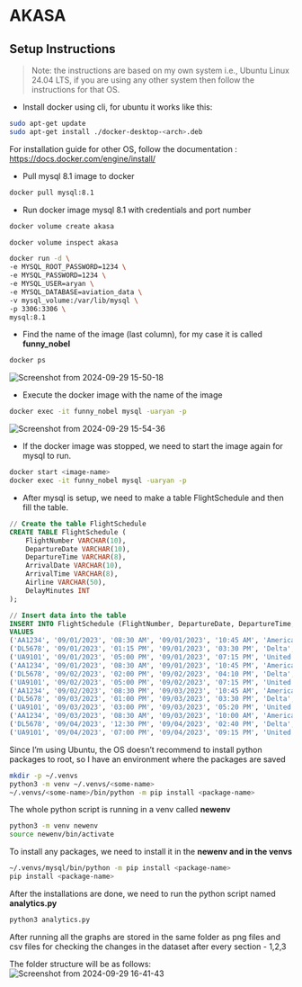 # AKASA
 
## Setup Instructions

> Note:  the instructions are based on my own system i.e., Ubuntu Linux 24.04 LTS, if you are using any other system then follow the instructions for that OS.
> 
- Install docker using cli, for ubuntu it works like this:

```bash
sudo apt-get update
sudo apt-get install ./docker-desktop-<arch>.deb
```

For installation guide for other OS, follow the documentation : https://docs.docker.com/engine/install/

- Pull mysql 8.1 image to docker

```bash
docker pull mysql:8.1
```

- Run docker image mysql 8.1 with credentials and port number

```bash
docker volume create akasa

docker volume inspect akasa

docker run -d \
-e MYSQL_ROOT_PASSWORD=1234 \
-e MYSQL_PASSWORD=1234 \
-e MYSQL_USER=aryan \
-e MYSQL_DATABASE=aviation_data \
-v mysql_volume:/var/lib/mysql \
-p 3306:3306 \
mysql:8.1
```

- Find the name of the image (last column), for my case it is called **funny_nobel**

```bash
docker ps
```

![Screenshot from 2024-09-29 15-50-18](https://github.com/user-attachments/assets/66320a12-c044-4553-8510-16af8f06c786)


- Execute the docker image with the name of the image

```bash
docker exec -it funny_nobel mysql -uaryan -p
```

![Screenshot from 2024-09-29 15-54-36](https://github.com/user-attachments/assets/e0ade747-f5d2-48a9-ba4e-8723d24bf05c)


- If the docker image was stopped, we need to start the image again for mysql to run.

```bash
docker start <image-name>
docker exec -it funny_nobel mysql -uaryan -p
```

- After mysql is setup, we need to make a table FlightSchedule and then fill the table.

```sql
// Create the table FlightSchedule
CREATE TABLE FlightSchedule (
    FlightNumber VARCHAR(10),
    DepartureDate VARCHAR(10),
    DepartureTime VARCHAR(8),
    ArrivalDate VARCHAR(10),
    ArrivalTime VARCHAR(8),
    Airline VARCHAR(50),
    DelayMinutes INT
);

// Insert data into the table
INSERT INTO FlightSchedule (FlightNumber, DepartureDate, DepartureTime, ArrivalDate, ArrivalTime, Airline, DelayMinutes)
VALUES
('AA1234', '09/01/2023', '08:30 AM', '09/01/2023', '10:45 AM', 'American Airlines', 15),
('DL5678', '09/01/2023', '01:15 PM', '09/01/2023', '03:30 PM', 'Delta', 5),
('UA9101', '09/01/2023', '05:00 PM', '09/01/2023', '07:15 PM', 'United Airlines', 25),
('AA1234', '09/01/2023', '08:30 AM', '09/01/2023', '10:45 PM', 'American Airlines', 30),
('DL5678', '09/02/2023', '02:00 PM', '09/02/2023', '04:10 PM', 'Delta', NULL),
('UA9101', '09/02/2023', '05:00 PM', '09/02/2023', '07:15 PM', 'United Airlines', 20),
('AA1234', '09/02/2023', '08:30 PM', '09/03/2023', '10:45 AM', 'American Airlines', 60),
('DL5678', '09/03/2023', '01:00 PM', '09/03/2023', '03:30 PM', 'Delta', 10),
('UA9101', '09/03/2023', '03:00 PM', '09/03/2023', '05:20 PM', 'United Airlines', NULL),
('AA1234', '09/03/2023', '08:30 AM', '09/03/2023', '10:00 AM', 'American Airlines', 15),
('DL5678', '09/04/2023', '12:30 PM', '09/04/2023', '02:40 PM', 'Delta', 25),
('UA9101', '09/04/2023', '07:00 PM', '09/04/2023', '09:15 PM', 'United Airlines', 45);

```

Since I’m using Ubuntu, the OS doesn’t recommend to install python packages to root, so I have an environment where the packages are saved

```bash
mkdir -p ~/.venvs
python3 -m venv ~/.venvs/<some-name>
~/.venvs/<some-name>/bin/python -m pip install <package-name>
```

The whole python script is running in a venv called **newenv**

```bash
python3 -m venv newenv
source newenv/bin/activate
```

To install any packages, we need to install it in the **newenv  and in the venvs**

```bash
~/.venvs/mysql/bin/python -m pip install <package-name>
pip install <package-name>
```

After the installations are done, we need to run the python script named **analytics.py** 

```bash
python3 analytics.py
```

After running all the graphs are stored in the same folder as png files and csv files for checking the changes in the dataset after every section - 1,2,3

The folder structure will be as follows:
![Screenshot from 2024-09-29 16-41-43](https://github.com/user-attachments/assets/d633ef58-1cd7-4e0f-9c48-fb0998c5984b)

